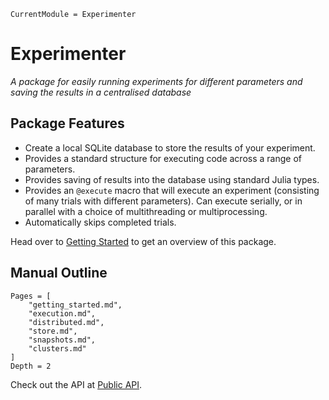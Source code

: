 ```@meta
CurrentModule = Experimenter
```

# Experimenter

*A package for easily running experiments for different parameters and saving the results in a centralised database*

## Package Features
- Create a local SQLite database to store the results of your experiment.
- Provides a standard structure for executing code across a range of parameters.
- Provides saving of results into the database using standard Julia types.
- Provides an `@execute` macro that will execute an experiment (consisting of many trials with different parameters). Can execute serially, or in parallel with a choice of multithreading or multiprocessing.
- Automatically skips completed trials.

Head over to [Getting Started](@ref) to get an overview of this package.

## Manual Outline

```@contents
Pages = [
    "getting_started.md",
    "execution.md",
    "distributed.md",
    "store.md",
    "snapshots.md",
    "clusters.md"
]
Depth = 2
```

Check out the API at [Public API](@ref).